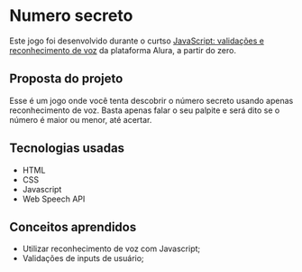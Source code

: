 # Numero secreto
  Este jogo foi desenvolvido durante o curtso [JavaScript: validações e reconhecimento de voz](https://cursos.alura.com.br/course/javascript-validacoes-reconhecimento-voz) da plataforma Alura, a partir do zero.

## Proposta do projeto
  Esse é um jogo onde você tenta descobrir o número secreto usando apenas reconhecimento de voz. Basta apenas falar o seu palpite e será dito se o número é maior ou menor, até acertar.

## Tecnologias usadas
  * HTML
  * CSS
  * Javascript
  * Web Speech API

## Conceitos aprendidos
  * Utilizar reconhecimento de voz com Javascript;
  * Validações de inputs de usuário;
